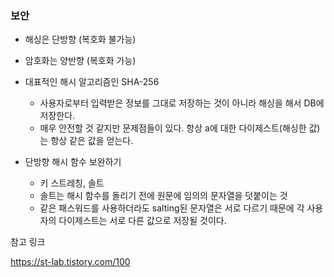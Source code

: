 ### 보안

- 해싱은 단방향 (복호화 불가능)
- 암호화는 양반향 (복호화 가능)



- 대표적인 해시 알고리즘인 SHA-256 
  - 사용자로부터 입력받은 정보를 그대로 저장하는 것이 아니라 해싱을 해서 DB에 저장한다.
  - 매우 안전할 것 같지만 문제점들이 있다. 항상 a에 대한 다이제스트(해싱한 값)는 항상 같은 값을 얻는다.
- 단방향 해시 함수 보완하기
  - 키 스트레칭, 솔트
  - 솔트는 해시 함수를 돌리기 전에 원문에 임의의 문자열을 덧붙이는 것
  - 같은 패스워드를 사용하더라도 salting된 문자열은 서로 다르기 때문에 각 사용자의 다이제스트는 서로 다른 값으로 저장될 것이다.



참고 링크

https://st-lab.tistory.com/100